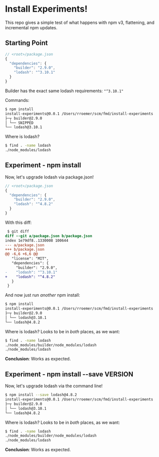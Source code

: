 Install Experiments!
====================

This repo gives a simple test of what happens with npm v3, flattening, and
incremental npm updates.

## Starting Point

```js
// <root>/package.json
{
  "dependencies": {
    "builder": "2.9.0",
    "lodash": "^3.10.1"
  }
}
```

Builder has the exact same lodash requirements: `"^3.10.1"`

Commands:

```sh
$ npm install
install-experiments@0.0.1 /Users/rroemer/scm/fmd/install-experiments
├─┬ builder@2.9.0
│ └── SNIPPED
└── lodash@3.10.1
```

Where is lodash?

```sh
$ find . -name lodash
./node_modules/lodash
```

## Experiment - npm install

Now, let's upgrade lodash via package.json!

```js
// <root>/package.json
{
  "dependencies": {
    "builder": "2.9.0",
    "lodash": "^4.8.2"
  }
}
```

With this diff:

```diff
 $ git diff
diff --git a/package.json b/package.json
index 1e79df8..1330008 100644
--- a/package.json
+++ b/package.json
@@ -6,6 +6,6 @@
   "license": "MIT",
   "dependencies": {
     "builder": "2.9.0",
-    "lodash": "^3.10.1"
+    "lodash": "^4.8.2"
   }
 }
```

And now just run _another_ npm install:

```sh
$ npm install
install-experiments@0.0.1 /Users/rroemer/scm/fmd/install-experiments
├─┬ builder@2.9.0
│ └── lodash@3.10.1
└── lodash@4.8.2
```


Where is lodash? Looks to be in _both_ places, as we want:


```sh
$ find . -name lodash
./node_modules/builder/node_modules/lodash
./node_modules/lodash
```

**Conclusion**: Works as expected.

## Experiment - npm install --save VERSION

Now, let's upgrade lodash via the command line!

```sh
$ npm install --save lodash@4.8.2
install-experiments@0.0.1 /Users/rroemer/scm/fmd/install-experiments
├─┬ builder@2.9.0
│ └── lodash@3.10.1
└── lodash@4.8.2
```

Where is lodash? Looks to be in _both_ places, as we want:


```sh
$ find . -name lodash
./node_modules/builder/node_modules/lodash
./node_modules/lodash
```

**Conclusion**: Works as expected.

